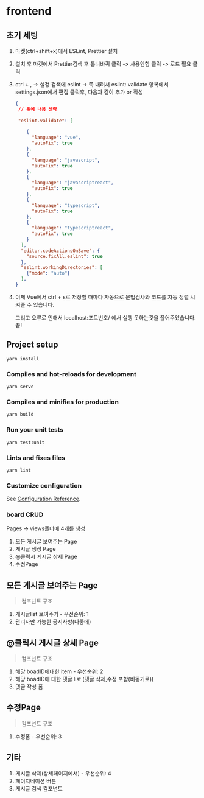 # frontend



## 초기 세팅

1. 마켓(ctrl+shift+x)에서 ESLint, Prettier 설치

2. 설치 후 마켓에서 Prettier검색 후 톱니바퀴 클릭 -> 사용안함 클릭 -> 로드 필요 클릭

3. ctrl + , -> 설정 검색에 eslint -> 쭉 내려서 eslint: validate 항복에서 settings.json에서 편집 클릭후, 다음과 같이 추가 or 작성

   ```json
   {
   	// 위에 내용 생략
       
   	"eslint.validate": [
     
       {
         "language": "vue",
         "autoFix": true
       },
       {
         "language": "javascript",
         "autoFix": true
       },
       {
         "language": "javascriptreact",
         "autoFix": true
       },
       {
         "language": "typescript",
         "autoFix": true
       },
       {
         "language": "typescriptreact",
         "autoFix": true
       }
     ],
     "editor.codeActionsOnSave": {
       "source.fixAll.eslint": true
     },
     "eslint.workingDirectories": [
       {"mode": "auto"}
     ],
   }
   ```

4. 이제 Vue에서 ctrl + s로 저장할 때마다 자동으로 문법검사와 코드를 자동 정렬 시켜줄 수 있습니다.

   그리고 오류로 인해서 localhost:포트번호/ 에서 실행 못하는것을 풀어주었습니다. 끝!

## Project setup
```
yarn install
```

### Compiles and hot-reloads for development
```
yarn serve
```

### Compiles and minifies for production
```
yarn build
```

### Run your unit tests
```
yarn test:unit
```

### Lints and fixes files
```
yarn lint
```

### Customize configuration
See [Configuration Reference](https://cli.vuejs.org/config/).

### board CRUD
Pages -> views폴더에 4개를 생성
1. 모든 게시글 보여주는 Page
2. 게시글 생성 Page
2. @클릭시 게시글 상세 Page
3. 수정Page

## 모든 게시글 보여주는 Page
> 컴포넌트 구조
1. 게시글list 보여주기 - 우선순위: 1
4. 관리자만 가능한 공지사항(나중에)

## @클릭시 게시글 상세 Page
> 컴포넌트 구조
1. 해당 boadID에대한 item - 우선순위: 2
2. 해당 boadID에 대한 댓글 list (댓글 삭제,수정 포함(비동기로))
3. 댓글 작성 폼

## 수정Page
> 컴포넌트 구조
1. 수정폼 - 우선순위: 3

## 기타
1. 게시글 삭제(상세페이지에서) - 우선순위: 4
2. 페이지네이션 버튼
3. 게시글 검색 컴포넌트